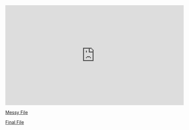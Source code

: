 <iframe width="560" height="315" src="https://www.youtube.com/embed/qjyzQhbCP0g" title="YouTube video player" frameborder="0" allow="accelerometer; autoplay; clipboard-write; encrypted-media; gyroscope; picture-in-picture" allowfullscreen></iframe>

[Messy File](https://github.com/judorsch/MidtermProject/blob/master/html/messy-Notebook.html)

[Final File](https://github.com/judorsch/MidtermProject/blob/master/html/final-Notebook.html)